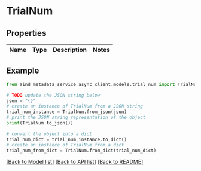 # TrialNum


## Properties

Name | Type | Description | Notes
------------ | ------------- | ------------- | -------------

## Example

```python
from aind_metadata_service_async_client.models.trial_num import TrialNum

# TODO update the JSON string below
json = "{}"
# create an instance of TrialNum from a JSON string
trial_num_instance = TrialNum.from_json(json)
# print the JSON string representation of the object
print(TrialNum.to_json())

# convert the object into a dict
trial_num_dict = trial_num_instance.to_dict()
# create an instance of TrialNum from a dict
trial_num_from_dict = TrialNum.from_dict(trial_num_dict)
```
[[Back to Model list]](../README.md#documentation-for-models) [[Back to API list]](../README.md#documentation-for-api-endpoints) [[Back to README]](../README.md)


